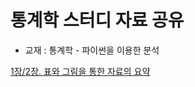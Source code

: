 # 통계학 스터디 자료 공유
* 교재 : 통계학 - 파이썬을 이용한 분석

[1장/2장. 표와 그림을 통한 자료의 요약](https://github.com/jinwoo-k/statistics-using-python/blob/master/alfred/ch1%262.ipynb)
